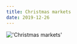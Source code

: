 ```yaml
---
title: Christmas markets
date: 2019-12-26
---
```


!['Christmas markets'](/69Christmasmarkets2.jpg)

